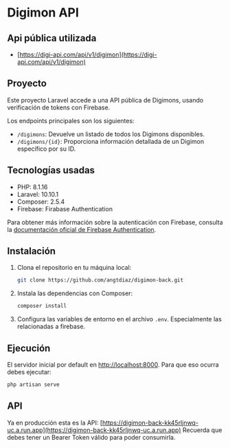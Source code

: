 # Digimon API
## Api pública utilizada
- [https://digi-api.com/api/v1/digimon](https://digi-api.com/api/v1/digimon)

## Proyecto
Este proyecto Laravel accede a una API pública de Digimons, usando verificación de tokens con Firebase.

Los endpoints principales son los siguientes:

- `/digimons`: Devuelve un listado de todos los Digimons disponibles.
- `/digimons/{id}`: Proporciona información detallada de un Digimon específico por su ID.

## Tecnologías usadas

- PHP: 8.1.16
- Laravel: 10.10.1
- Composer:  2.5.4
- Firebase: Firabase Authentication

Para obtener más información sobre la autenticación con Firebase, consulta la [documentación oficial de Firebase Authentication](https://firebase.google.com/docs/auth/where-to-start?hl=es-419).


## Instalación

1. Clona el repositorio en tu máquina local:

    ```bash
    git clone https://github.com/angtdiaz/digimon-back.git
    ```

2. Instala las dependencias con Composer:

    ```bash
    composer install
    ```

3. Configura las variables de entorno en el archivo `.env`. Especialmente las relacionadas a firebase.

## Ejecución

El servidor inicial por default en [http://localhost:8000](http://localhost:8000).
Para que eso ocurra debes ejecutar:

```bash
php artisan serve
```

## API

Ya en producción esta es la API: [https://digimon-back-kk45rljnwq-uc.a.run.app](https://digimon-back-kk45rljnwq-uc.a.run.app)
Recuerda que debes tener un Bearer Token válido para poder consumirla.


